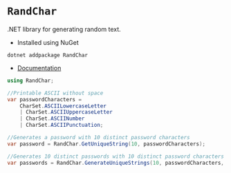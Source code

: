 # `RandChar`
.NET library for generating random text.

* Installed using NuGet

```
dotnet addpackage RandChar
```

* [Documentation](https://github.com/stratagyn/RandChar/blob/master/docs/random-char.md)

```cs
using RandChar;

//Printable ASCII without space
var passwordCharacters = 
    CharSet.ASCIILowercaseLetter 
    | CharSet.ASCIIUppercaseLetter 
    | CharSet.ASCIINumber 
    | CharSet.ASCIIPunctuation;

//Generates a password with 10 distinct password characters
var password = RandChar.GetUniqueString(10, passwordCharacters);

//Generates 10 distinct passwords with 10 distinct password characters
var passwords = RandChar.GenerateUniqueStrings(10, passwordCharacters, 10)
```



